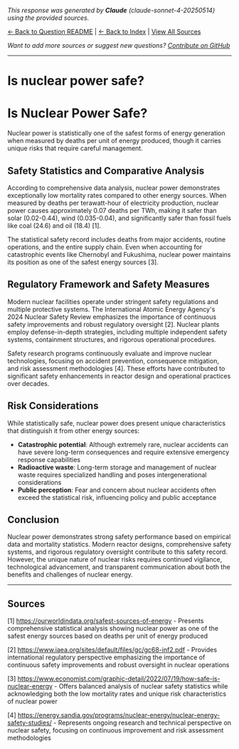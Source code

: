 <!-- 
Generated by: claude
Model: claude-sonnet-4-20250514
Prompt type: sources
Generated at: 2025-06-12T15:43:00.943333
-->

*This response was generated by **Claude** (claude-sonnet-4-20250514) using the provided sources.*

[← Back to Question README](README.md) | [← Back to Index](../README.md) | [View All Sources](../allsources.md)

*Want to add more sources or suggest new questions? [Contribute on GitHub](https://github.com/justinwest/SuggestedSources)*

---

# Is nuclear power safe?

# Is Nuclear Power Safe?

Nuclear power is statistically one of the safest forms of energy generation when measured by deaths per unit of energy produced, though it carries unique risks that require careful management.

## Safety Statistics and Comparative Analysis

According to comprehensive data analysis, nuclear power demonstrates exceptionally low mortality rates compared to other energy sources. When measured by deaths per terawatt-hour of electricity production, nuclear power causes approximately 0.07 deaths per TWh, making it safer than solar (0.02-0.44), wind (0.035-0.04), and significantly safer than fossil fuels like coal (24.6) and oil (18.4) [1].

The statistical safety record includes deaths from major accidents, routine operations, and the entire supply chain. Even when accounting for catastrophic events like Chernobyl and Fukushima, nuclear power maintains its position as one of the safest energy sources [3].

## Regulatory Framework and Safety Measures

Modern nuclear facilities operate under stringent safety regulations and multiple protective systems. The International Atomic Energy Agency's 2024 Nuclear Safety Review emphasizes the importance of continuous safety improvements and robust regulatory oversight [2]. Nuclear plants employ defense-in-depth strategies, including multiple independent safety systems, containment structures, and rigorous operational procedures.

Safety research programs continuously evaluate and improve nuclear technologies, focusing on accident prevention, consequence mitigation, and risk assessment methodologies [4]. These efforts have contributed to significant safety enhancements in reactor design and operational practices over decades.

## Risk Considerations

While statistically safe, nuclear power does present unique characteristics that distinguish it from other energy sources:

- **Catastrophic potential**: Although extremely rare, nuclear accidents can have severe long-term consequences and require extensive emergency response capabilities
- **Radioactive waste**: Long-term storage and management of nuclear waste requires specialized handling and poses intergenerational considerations
- **Public perception**: Fear and concern about nuclear accidents often exceed the statistical risk, influencing policy and public acceptance

## Conclusion

Nuclear power demonstrates strong safety performance based on empirical data and mortality statistics. Modern reactor designs, comprehensive safety systems, and rigorous regulatory oversight contribute to this safety record. However, the unique nature of nuclear risks requires continued vigilance, technological advancement, and transparent communication about both the benefits and challenges of nuclear energy.

---

## Sources

[1] https://ourworldindata.org/safest-sources-of-energy - Presents comprehensive statistical analysis showing nuclear power as one of the safest energy sources based on deaths per unit of energy produced

[2] https://www.iaea.org/sites/default/files/gc/gc68-inf2.pdf - Provides international regulatory perspective emphasizing the importance of continuous safety improvements and robust oversight in nuclear operations

[3] https://www.economist.com/graphic-detail/2022/07/19/how-safe-is-nuclear-energy - Offers balanced analysis of nuclear safety statistics while acknowledging both the low mortality rates and unique risk characteristics of nuclear power

[4] https://energy.sandia.gov/programs/nuclear-energy/nuclear-energy-safety-studies/ - Represents ongoing research and technical perspective on nuclear safety, focusing on continuous improvement and risk assessment methodologies